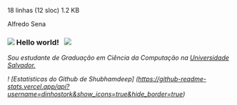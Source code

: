  18 linhas (12 sloc) 1.2 KB 
   
 Alfredo Sena

### <img src="https://github.com/TheDudeThatCode/TheDudeThatCode/blob/master/Assets/Hi.gif" largura="1px"> Hello world! &nbsp; <img src="https://github.com/TheDudeThatCode/TheDudeThatCode/blob/master/Assets/Earth.gif" largura="2px">

<p>
  <em>
 Sou estudante de Graduação em Ciência da Computação na <a href="https://www.unifacs.br/", > Universidade Salvador. </a>
</p>


! [Estatísticas do Github de Shubhamdeep] (https://github-readme-stats.vercel.app/api?username=dinhostork&show_icons=true&hide_border=true)

<br>
<!--
**avsena/avsena** is a ✨ _special_ ✨ repository because its `README.md` (this file) appears on your GitHub profile.

Here are some ideas to get you started:

- 🔭 I’m currently working on ...
- 🌱 I’m currently learning ...
- 👯 I’m looking to collaborate on ...
- 🤔 I’m looking for help with ...
- 💬 Ask me about ...
- 📫 How to reach me: ...
- 😄 Pronouns: ...
- ⚡ Fun fact: ...
-->

### Contatos:

<div>

<a href="https://instagram.com/alfredosena_" target="_blank"><img src="https://img.shields.io/badge/-Instagram-%23E4405F?style=for-the-badge&logo=instagram&logoColor=white" target="_blank"></a>
<a href="https://www.linkedin.com/in/alfredo-sena-5b6bb5186" target="_blank"><img src="https://img.shields.io/badge/-LinkedIn-%230077B5?style=for-the-badge&logo=linkedin&logoColor=white" target="_blank"></a>   
</div>

